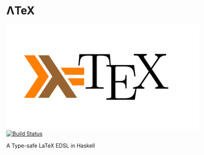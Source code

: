 # ΛTeX
![Logo](logo/logo.png)
[![Build Status](https://travis-ci.org/NorfairKing/haphviz.svg?branch=master)](https://travis-ci.org/NorfairKing/haphviz)

A Type-safe LaTeX EDSL in Haskell


